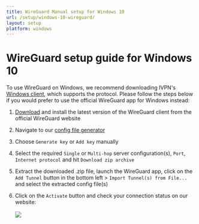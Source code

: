 ```yaml
---
title: WireGuard Manual setup for Windows 10
url: /setup/windows-10-wireguard/
layout: setup
platform: windows
---
```

# WireGuard setup guide for Windows 10

<div markdown="1" class="notice notice--warning">
To use WireGuard on Windows, we recommend downloading IVPN's <a href="/apps-windows/">Windows client</a>, which supports the protocol. Please follow the steps below if you would prefer to use the official WireGuard app for Windows instead:
</div>

1.  [Download](https://www.wireguard.com/install/) and install the latest version of the WireGuard client from the official WireGuard website

2.  Navigate to our [config file generator](/account/wireguard-config)

3.  Choose `Generate key` or `Add key` manually

4.  Select the required `Single` or `Multi-hop` server configuration(s), `Port`, `Internet protocol` and hit `Download zip archive`

5.  Extract the downloaded .zip file, launch the WireGuard app, click on the `Add Tunnel` button in the bottom left > `Import Tunnel(s) from File...` and select the extracted config file(s)

6.  Click on the `Activate` button and check your connection status on our website:<br></br>
![](/images-static/uploads/connection-status-tool.png)
